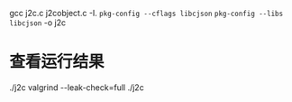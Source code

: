 

gcc j2c.c j2cobject.c -I. `pkg-config --cflags libcjson` `pkg-config --libs libcjson` -o j2c
# 查看运行结果
./j2c
valgrind --leak-check=full ./j2c



